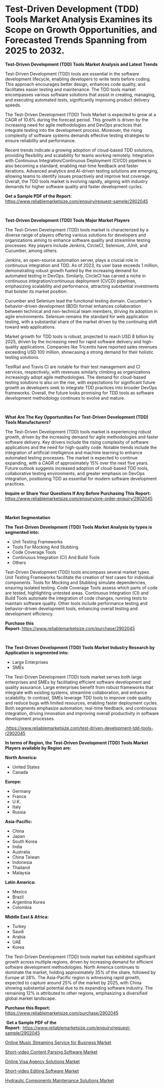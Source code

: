 <p><h1>Test-Driven Development (TDD) Tools Market Analysis Examines its Scope on Growth Opportunities, and Forecasted Trends Spanning from 2025 to 2032.</h1></p><p><strong>Test-Driven Development (TDD) Tools Market Analysis and Latest Trends</strong></p>
<p><p>Test-Driven Development (TDD) tools are essential in the software development lifecycle, enabling developers to write tests before coding. This approach encourages better design, enhances code quality, and facilitates easier testing and maintenance. The TDD tools market encompasses various software solutions that assist in creating, managing, and executing automated tests, significantly improving product delivery speeds.</p><p>The Test-Driven Development (TDD) Tools Market is expected to grow at a CAGR of 10.6% during the forecast period. This growth is driven by the increasing need for agile methodologies and DevOps practices that integrate testing into the development process. Moreover, the rising complexity of software systems demands effective testing strategies to ensure reliability and performance.</p><p>Recent trends indicate a growing adoption of cloud-based TDD solutions, providing flexibility and scalability for teams working remotely. Integration with Continuous Integration/Continuous Deployment (CI/CD) pipelines is also becoming a standard, enabling real-time feedback and faster iterations. Advanced analytics and AI-driven testing solutions are emerging, allowing teams to identify issues proactively and improve test coverage. Overall, the TDD tools market is evolving rapidly, aligning with industry demands for higher software quality and faster development cycles.</p></p>
<p><strong>Get a Sample PDF of the Report:&nbsp;</strong> <a href="https://www.reliablemarketsize.com/enquiry/request-sample/2902045?utm_campaign=1901&utm_medium=2&utm_source=Github&utm_content=ia&utm_term=11032025&utm_id=test-driven-development-tdd-tools">https://www.reliablemarketsize.com/enquiry/request-sample/2902045</a></p>
<p>&nbsp;</p>
<p><strong>Test-Driven Development (TDD) Tools Major Market Players</strong></p>
<p><p>The Test-Driven Development (TDD) tools market is characterized by a diverse range of players offering various solutions for developers and organizations aiming to enhance software quality and streamline testing processes. Key players include Jenkins, CircleCI, Selenium, JUnit, and Cucumber, among others.</p><p>Jenkins, an open-source automation server, plays a crucial role in continuous integration and TDD. As of 2023, its user base exceeds 1 million, demonstrating robust growth fueled by the increasing demand for automated testing in DevOps. Similarly, CircleCI has carved a niche in continuous integration/continuous deployment (CI/CD) pipelines, emphasizing scalability and performance, attracting substantial investments that bolster its market position.</p><p>Cucumber and Selenium lead the functional testing domain. Cucumber's behavior-driven development (BDD) format enhances collaboration between technical and non-technical team members, driving its adoption in agile environments. Selenium remains the standard for web application testing, with a substantial share of the market driven by the continuing shift toward web applications.</p><p>Market growth for TDD tools is robust, projected to reach USD 8 billion by 2025, driven by the increasing need for rapid software delivery and high-quality applications. Companies like Tricentis have reported sales revenues exceeding USD 100 million, showcasing a strong demand for their holistic testing solutions.</p><p>TestRail and Travis CI are notable for their test management and CI services, respectively, with revenues similarly climbing as organizations increasingly adopt agile methodologies. The demand for cloud-based testing solutions is also on the rise, with expectations for significant future growth as developers seek to integrate TDD practices into broader DevOps frameworks. Overall, the future looks promising for TDD tools as software development methodology continues to evolve and mature.</p></p>
<p>&nbsp;</p>
<p><strong>What Are The Key Opportunities For Test-Driven Development (TDD) Tools Manufacturers?</strong></p>
<p><p>The Test-Driven Development (TDD) tools market is experiencing robust growth, driven by the increasing demand for agile methodologies and faster software delivery. Key drivers include the rising complexity of software applications and the need for high-quality code. Notable trends include the integration of artificial intelligence and machine learning to enhance automated testing processes. The market is expected to continue expanding, with a CAGR of approximately 15% over the next five years. Future outlook suggests increased adoption of cloud-based TDD tools, collaborative testing environments, and greater emphasis on DevOps integration, positioning TDD as essential for modern software development practices.</p></p>
<p><strong>Inquire or Share Your Questions If Any Before Purchasing This Report:</strong> <a href="https://www.reliablemarketsize.com/enquiry/pre-order-enquiry/2902045?utm_campaign=1901&utm_medium=2&utm_source=Github&utm_content=ia&utm_term=11032025&utm_id=test-driven-development-tdd-tools">https://www.reliablemarketsize.com/enquiry/pre-order-enquiry/2902045</a></p>
<p>&nbsp;</p>
<p><strong>Market Segmentation</strong></p>
<p><strong>The Test-Driven Development (TDD) Tools Market Analysis by types is segmented into:</strong></p>
<p><ul><li>Unit Testing Frameworks</li><li>Tools For Mocking And Stubbing</li><li>Code Coverage Tools</li><li>Continuous Integration (CI) And Build Tools</li><li>Others</li></ul></p>
<p><p>Test-Driven Development (TDD) tools encompass several market types. Unit Testing Frameworks facilitate the creation of test cases for individual components. Tools for Mocking and Stubbing simulate dependencies, ensuring isolated testing. Code Coverage Tools assess which parts of code are tested, highlighting untested areas. Continuous Integration (CI) and Build Tools automate the integration of code changes, running tests to maintain software quality. Other tools include performance testing and behavior-driven development tools, enhancing overall testing and development efficiency.</p></p>
<p><strong>Purchase this Report:&nbsp;</strong><a href="https://www.reliablemarketsize.com/purchase/2902045?utm_campaign=1901&utm_medium=2&utm_source=Github&utm_content=ia&utm_term=11032025&utm_id=test-driven-development-tdd-tools">https://www.reliablemarketsize.com/purchase/2902045</a></p>
<p>&nbsp;</p>
<p><strong>The Test-Driven Development (TDD) Tools Market Industry Research by Application is segmented into:</strong></p>
<p><ul><li>Large Enterprises</li><li>SMEs</li></ul></p>
<p><p>The Test-Driven Development (TDD) tools market serves both large enterprises and SMEs by facilitating efficient software development and quality assurance. Large enterprises benefit from robust frameworks that integrate with existing systems, streamline collaboration, and enhance scalability. In contrast, SMEs leverage TDD tools to improve code quality and reduce bugs with limited resources, enabling faster deployment cycles. Both segments emphasize automation, real-time feedback, and continuous integration, driving innovation and improving overall productivity in software development processes.</p></p>
<p><a href="https://www.reliablemarketsize.com/test-driven-development-tdd-tools-r2902045?utm_campaign=1901&utm_medium=2&utm_source=Github&utm_content=ia&utm_term=11032025&utm_id=test-driven-development-tdd-tools">&nbsp;https://www.reliablemarketsize.com/test-driven-development-tdd-tools-r2902045</a></p>
<p><strong>In terms of Region, the Test-Driven Development (TDD) Tools Market Players available by Region are:</strong></p>
<p>
    <p> <strong> North America: </strong>
        <ul>
            <li>United States</li>
            <li>Canada</li>
        </ul>
        </p> 
    <p> <strong> Europe: </strong>
        <ul>
            <li>Germany</li>
            <li>France</li>
            <li>U.K.</li>
            <li>Italy</li>
            <li>Russia</li>
        </ul>
        </p> 
    <p> <strong> Asia-Pacific: </strong>
        <ul>
            <li>China</li>
            <li>Japan</li>
            <li>South Korea</li>
            <li>India</li>
            <li>Australia</li>
            <li>China Taiwan</li>
            <li>Indonesia</li>
            <li>Thailand</li>
            <li>Malaysia</li>
        </ul>
        </p> 
    <p> <strong> Latin America: </strong>
        <ul>
            <li>Mexico</li>
            <li>Brazil</li>
            <li>Argentina Korea</li>
            <li>Colombia</li>
        </ul>
        </p> 
    <p> <strong> Middle East & Africa: </strong>
        <ul>
            <li>Turkey</li>
            <li>Saudi</li>
            <li>Arabia</li>
            <li>UAE</li>
            <li>Korea</li>
        </ul>
    </p>
    </p>
<p><p>The Test-Driven Development (TDD) tools market has exhibited significant growth across multiple regions, driven by increasing demand for efficient software development methodologies. North America continues to dominate the market, holding approximately 35% of the share, followed by Europe at 28%. The Asia-Pacific region is witnessing rapid growth, expected to capture around 25% of the market by 2025, with China showing substantial potential due to its expanding software industry. The remaining 12% is attributed to other regions, emphasizing a diversified global market landscape.</p></p>
<p><strong>Purchase this Report: </strong><a href="https://www.reliablemarketsize.com/purchase/2902045?utm_campaign=1901&utm_medium=2&utm_source=Github&utm_content=ia&utm_term=11032025&utm_id=test-driven-development-tdd-tools">https://www.reliablemarketsize.com/purchase/2902045</a></p>
<p>&nbsp;<strong>Get a Sample PDF of the Report:&nbsp;&nbsp;</strong><a href="https://www.reliablemarketsize.com/enquiry/request-sample/2902045?utm_campaign=1901&utm_medium=2&utm_source=Github&utm_content=ia&utm_term=11032025&utm_id=test-driven-development-tdd-tools">https://www.reliablemarketsize.com/enquiry/request-sample/2902045</a></p>
<p><strong></strong></p>
<p><p><a href="https://github.com/weisonmanych/Market-Research-Report-List-1/blob/main/online-music-streaming-service-for-business-market.md?utm_campaign=1901&utm_medium=2&utm_source=Github&utm_content=ia&utm_term=11032025&utm_id=test-driven-development-tdd-tools">Online Music Streaming Service for Business Market</a></p><p><a href="https://github.com/nagateyisu29/Market-Research-Report-List-1/blob/main/short-video-content-parsing-software-market.md?utm_campaign=1901&utm_medium=2&utm_source=Github&utm_content=ia&utm_term=11032025&utm_id=test-driven-development-tdd-tools">Short-video Content Parsing Software Market</a></p><p><a href="https://github.com/eymermanda0p/Market-Research-Report-List-1/blob/main/online-visa-agency-solutions-market.md?utm_campaign=1901&utm_medium=2&utm_source=Github&utm_content=ia&utm_term=11032025&utm_id=test-driven-development-tdd-tools">Online Visa Agency Solutions Market</a></p><p><a href="https://github.com/rokiahgrendy/Market-Research-Report-List-1/blob/main/short-video-editing-software-market.md?utm_campaign=1901&utm_medium=2&utm_source=Github&utm_content=ia&utm_term=11032025&utm_id=test-driven-development-tdd-tools">Short-video Editing Software Market</a></p><p><a href="https://github.com/guzasbahsas/Market-Research-Report-List-1/blob/main/hydraulic-components-maintenance-solutions-market.md?utm_campaign=1901&utm_medium=2&utm_source=Github&utm_content=ia&utm_term=11032025&utm_id=test-driven-development-tdd-tools">Hydraulic Components Maintenance Solutions Market</a></p></p>